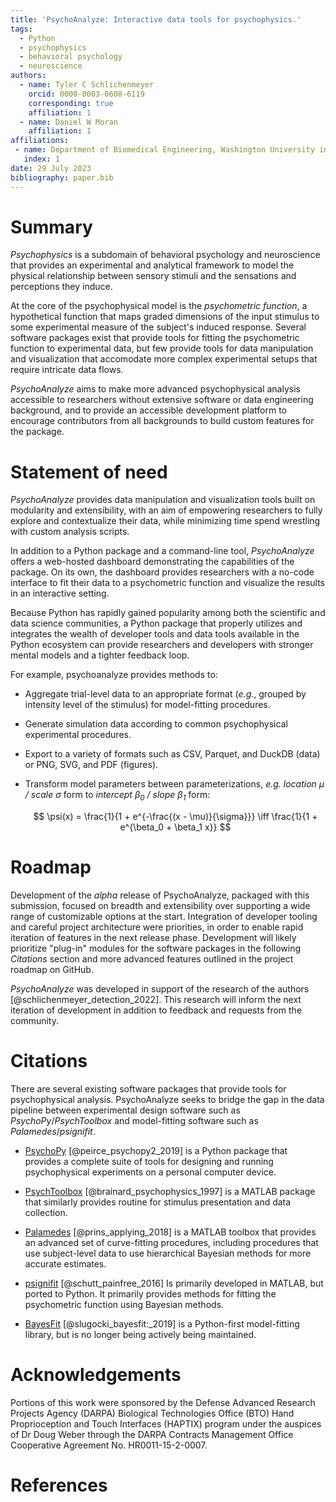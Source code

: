 ```yaml
---
title: 'PsychoAnalyze: Interactive data tools for psychophysics.'
tags:
  - Python
  - psychophysics
  - behavioral psychology
  - neuroscience
authors:
  - name: Tyler C Schlichenmeyer
    orcid: 0000-0003-0608-6119
    corresponding: true
    affiliation: 1
  - name: Daniel W Moran
    affiliation: 1
affiliations:
 - name: Department of Biomedical Engineering, Washington University in St. Louis, USA
   index: 1
date: 29 July 2023
bibliography: paper.bib
---
```


# Summary

*Psychophysics* is a subdomain of behavioral psychology and neuroscience that provides an experimental and analytical framework to model the physical relationship between sensory stimuli and the sensations and perceptions they induce.

At the core of the psychophysical model is the *psychometric function*, a hypothetical function that maps graded dimensions of the input stimulus to some experimental measure of the subject's induced response. Several software packages exist that provide tools for fitting the psychometric function to experimental data, but few provide tools for data manipulation and visualization that accomodate more complex experimental setups that require intricate data flows.

*PsychoAnalyze* aims to make more advanced psychophysical analysis accessible to researchers without extensive software or data engineering background, and to provide an accessible development platform to encourage contributors from all backgrounds to build custom features for the package.

# Statement of need

*PsychoAnalyze* provides data manipulation and visualization tools built on modularity and extensibility, with an aim of empowering researchers to fully explore and contextualize their data, while minimizing time spend wrestling with custom analysis scripts.

In addition to a Python package and a command-line tool, *PsychoAnalyze* offers a web-hosted dashboard demonstrating the capabilities of the package. On its own, the dashboard provides researchers with a no-code interface to fit their data to a psychometric function and visualize the results in an interactive setting.

Because Python has rapidly gained popularity among both the scientific and data science communities, a Python package that properly utilizes and integrates the wealth of developer tools and data tools available in the Python ecosystem can provide researchers and developers with stronger mental models and a tighter feedback loop.

For example, psychoanalyze provides methods to:

- Aggregate trial-level data to an appropriate format (*e.g.*, grouped by intensity level of the stimulus) for model-fitting procedures.

- Generate simulation data according to common psychophysical experimental procedures.

- Export to a variety of formats such as CSV, Parquet, and DuckDB (data) or PNG, SVG, and PDF (figures).

- Transform model parameters between parameterizations, *e.g.* *location $\mu$ / scale $\sigma$* form to *intercept $\beta_0$ / slope $\beta_1$* form:

  $$
  \psi(x) = \frac{1}{1 + e^{-\frac{(x - \mu)}{\sigma}}} \iff \frac{1}{1 + e^{\beta_0 + \beta_1 x}}
  $$

# Roadmap

Development of the *alpha* release of PsychoAnalyze, packaged with this submission, focused on breadth and extensibility over supporting a wide range of customizable options at the start. Integration of developer tooling and careful project architecture were priorities, in order to enable rapid iteration of features in the next release phase. Development will likely prioritize "plug-in" modules for the software packages in the following *Citations* section and more advanced features outlined in the project roadmap on GitHub.

*PsychoAnalyze* was developed in support of the research of the authors [@schlichenmeyer_detection_2022]. This research will inform the next iteration of development in addition to feedback and requests from the community.

# Citations

There are several existing software packages that provide tools for psychophysical analysis. PsychoAnalyze seeks to bridge the gap in the data pipeline between experimental design software such as *PsychoPy*/*PsychToolbox* and model-fitting software such as *Palamedes*/*psignifit*.

- [PsychoPy](https://www.psychopy.org/) [@peirce_psychopy2_2019] is a Python package that provides a complete suite of tools for designing and running psychophysical experiments on a personal computer device.

- [PsychToolbox](http://psychtoolbox.org/citations) [@brainard_psychophysics_1997] is a MATLAB package that similarly provides routine for stimulus presentation and data collection.

- [Palamedes](http://www.palamedestoolbox.org/) [@prins_applying_2018] is a MATLAB toolbox that provides an advanced set of curve-fitting procedures, including procedures that use subject-level data to use hierarchical Bayesian methods for more accurate estimates.

- [psignifit](https://github.com/wichmann-lab/psignifit/wiki) [@schutt_painfree_2016] Is primarily developed in MATLAB, but ported to Python. It primarily provides methods for fitting the psychometric function using Bayesian methods.

- [BayesFit](http://doi.org/10.5334/jors.202) [@slugocki_bayesfit:_2019] is a Python-first model-fitting library, but is no longer being actively being maintained.


# Acknowledgements

Portions of this work were sponsored by the Defense Advanced Research Projects Agency (DARPA) Biological Technologies Office (BTO) Hand Proprioception and Touch Interfaces (HAPTIX) program under the auspices of Dr Doug Weber through the DARPA Contracts Management Office Cooperative Agreement No. HR0011-15-2-0007.

# References
